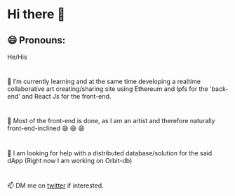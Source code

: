 # Hi there 👋
## 😄 Pronouns: 
 He/His
#
 🌱 I’m currently learning and at the same time developing a realtime collaborative art creating/sharing site using Ethereum and Ipfs for the 'back-end' and
 React Js for the front-end.
 #
 💬  Most of the front-end is done, as I am an artist and therefore naturally front-end-inclined 😄 😄 😄
 #
🤔 I am looking for help with a distributed database/solution for the said dApp (Right now I am working on Orbit-db)
#
 📫 DM me on [twitter](https://twitter.com/simon_wairiuko) if interested.
<!--
**Wairiuko/Wairiuko** is a ✨ _special_ ✨ repository because its `README.md` (this file) appears on your GitHub profile.

Here are some ideas to get you started:

- 🔭 I’m currently working on ...
- 🌱 I’m currently learning ...
- 👯 I’m looking to collaborate on ...
- 🤔 I’m looking for help with ...
- 💬 Ask me about ...
- 📫 How to reach me: ...
- 😄 Pronouns: ...
- ⚡ Fun fact: ...
-->
